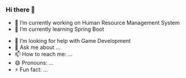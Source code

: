 ### Hi there 👋



- 🔭 I’m currently working on Human Resource Management System
- 🌱 I’m currently learning Spring Boot
<!-- - 👯 I’m looking to collaborate on ... -->
- 🤔 I’m looking for help with Game Development
- 💬 Ask me about ...
- 📫 How to reach me: ...
- 😄 Pronouns: ...
- ⚡ Fun fact: ...

